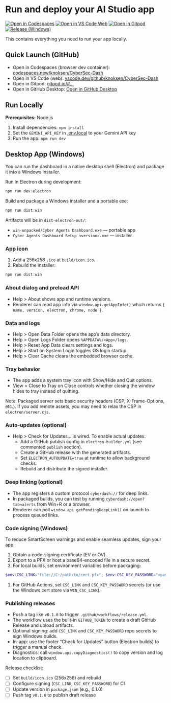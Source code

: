 # Run and deploy your AI Studio app

[![Open in Codespaces](https://github.com/codespaces/badge.svg)](https://codespaces.new/knoksen/CyberSec-Dash)
[![Open in VS Code Web](https://img.shields.io/badge/Open%20in-VS%20Code%20Web-007ACC?logo=visualstudiocode)](https://vscode.dev/github/knoksen/CyberSec-Dash)
[![Open in Gitpod](https://gitpod.io/button/open-in-gitpod.svg)](https://gitpod.io/#https://github.com/knoksen/CyberSec-Dash)
[![Release (Windows)](https://github.com/knoksen/CyberSec-Dash/actions/workflows/release.yml/badge.svg)](https://github.com/knoksen/CyberSec-Dash/actions/workflows/release.yml)

This contains everything you need to run your app locally.

## Quick Launch (GitHub)

- Open in Codespaces (browser dev container):
   [codespaces.new/knoksen/CyberSec-Dash](https://codespaces.new/knoksen/CyberSec-Dash)
- Open in VS Code (web):
   [vscode.dev/github/knoksen/CyberSec-Dash](https://vscode.dev/github/knoksen/CyberSec-Dash)
- Open in Gitpod:
   [gitpod.io/#…](https://gitpod.io/#https://github.com/knoksen/CyberSec-Dash)
- Open in GitHub Desktop:
   [Open in GitHub Desktop](x-github-client://openRepo/https://github.com/knoksen/CyberSec-Dash)

## Run Locally

**Prerequisites:** Node.js

1. Install dependencies:
   `npm install`
2. Set the `GEMINI_API_KEY` in [.env.local](.env.local) to your Gemini API key
3. Run the app:
   `npm run dev`

## Desktop App (Windows)

You can run the dashboard in a native desktop shell (Electron) and package it into a Windows installer.

Run in Electron during development:

```powershell
npm run dev:electron
```

Build and package a Windows installer and a portable exe:

```powershell
npm run dist:win
```

Artifacts will be in `dist-electron-out/`:

- `win-unpacked/Cyber Agents Dashboard.exe` — portable app
- `Cyber Agents Dashboard Setup <version>.exe` — installer

### App icon

1. Add a 256x256 `.ico` at `build/icon.ico`.
2. Rebuild the installer:

```powershell
npm run dist:win
```

### About dialog and preload API

- Help > About shows app and runtime versions.
- Renderer can read app info via `window.api.getAppInfo()` which returns `{ name, version, electron, chrome, node }`.

### Data and logs

- Help > Open Data Folder opens the app’s data directory.
- Help > Open Logs Folder opens `%APPDATA%/<App>/logs`.
- Help > Reset App Data clears settings and logs.
- Help > Start on System Login toggles OS login startup.
- Help > Clear Cache clears the embedded browser cache.

### Tray behavior

- The app adds a system tray icon with Show/Hide and Quit options.
- View > Close to Tray on Close controls whether closing the window hides to tray instead of quitting.

Note: Packaged server sets basic security headers (CSP, X-Frame-Options, etc.). If you add remote assets, you may need to relax the CSP in `electron/server.cjs`.

### Auto-updates (optional)

- Help > Check for Updates… is wired. To enable actual updates:
  - Add a GitHub publish config in `electron-builder.yml` (see commented `publish` section).
  - Create a GitHub release with the generated artifacts.
  - Set `ELECTRON_AUTOUPDATE=true` at runtime to allow background checks.
  - Rebuild and distribute the signed installer.

### Deep linking (optional)

- The app registers a custom protocol `cyberdash://` for deep links.
- In packaged builds, you can test by running `cyberdash://open?tab=alerts` from Win+R or a browser.
- Renderer can poll `window.api.getPendingDeepLink()` on launch to process queued links.

### Code signing (Windows)

To reduce SmartScreen warnings and enable seamless updates, sign your app:

1. Obtain a code-signing certificate (EV or OV).
2. Export to a PFX or host a base64-encoded file in a secure secret.
3. For local builds, set environment variables before packaging:

```powershell
$env:CSC_LINK="file://C:/path/to/cert.pfx"; $env:CSC_KEY_PASSWORD="<password>"; npm run dist:win
```

1. For GitHub Actions, set `CSC_LINK` and `CSC_KEY_PASSWORD` secrets (or use the Windows cert store via `WIN_CSC_LINK`).

### Publishing releases

- Push a tag like `v0.1.0` to trigger `.github/workflows/release.yml`.
- The workflow uses the built-in `GITHUB_TOKEN` to create a draft GitHub Release and upload artifacts.
- Optional signing: add `CSC_LINK` and `CSC_KEY_PASSWORD` repo secrets to sign Windows builds.
- In-app: use the footer “Check for Updates” button (Electron builds) to trigger a manual check.
- Diagnostics: call `window.api.copyDiagnostics()` to copy version and log location to clipboard.

Release checklist:

- [ ] Set `build/icon.ico` (256x256) and rebuild
- [ ] Configure signing (`CSC_LINK`, `CSC_KEY_PASSWORD`) for CI
- [ ] Update version in `package.json` (e.g., 0.1.0)
- [ ] Push tag `v0.1.0` to publish draft release
